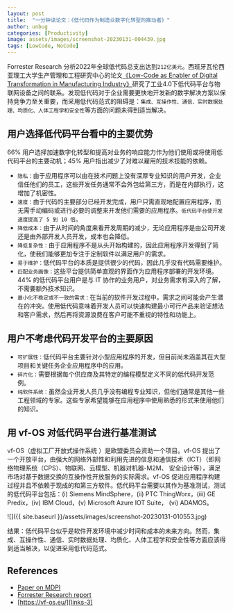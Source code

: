 ```yaml
---
layout: post
title:  "一分钟读论文：《低代码作为制造业数字化转型的推动者》"
author: unbug
categories: [Productivity]
image: assets/images/screenshot-20230131-004439.jpg
tags: [LowCode, NoCode]
---
```

Forrester Research 分析2022年全球低代码总支出达到`212亿美元`。西班牙⽡伦西亚理⼯⼤学⽣产管理和⼯程研究中⼼的论文[《Low-Code as Enabler of Digital Transformation in Manufacturing Industry》][paper1-url]研究了工业4.0下低代码平台与物联网设备之间的联系。发现低代码对于企业需要更快地开发新的数字解决方案以保持竞争力至关重要，而采用低代码范式的阻碍是：`集成、互操作性、通信、实时数据处理、均质化、人体工程学和安全性`等方面的问题未得到适当解决。

## 用户选择低代码平台看中的主要优势
66% 用户选择加速数字化转型和提高对业务的响应能力作为他们使用或将使用低代码平台的主要动机；45% 用户指出减少了对难以雇用的技术技能的依赖。
- `隐私：`由于应用程序可以由在技术问题上没有深厚专业知识的用户开发，企业信任他们的员工，这些开发任务通常不会外包给第三方，而是在内部执行，这增加了机密性。
- `速度：`由于代码的主要部分已经开发完成，用户只需直观地配置应用程序，而无需手动编码或进行必要的调整来开发他们需要的应用程序。`低代码平台使开发速度提高了 5 到 10 倍`。
- `降低成本：`由于从时间的角度来看开发周期的减少，无论应用程序是由公司开发还是由外部开发人员开发，成本也会降低。
- `降低复杂性：`由于应用程序不是从头开始构建的，因此应用程序开发得到了简化，使我们能够更加专注于定制软件以满足用户的需求。
- `易于维护：`低代码平台的本质是提供很少的代码，因此几乎没有代码需要维护。
- `匹配业务画像：`这些平台提供简单直观的界面作为应用程序部署的开发环境。44% 的低代码平台用户是与 IT 协作的业务用户，对业务需求有深入的了解，不需要额外技术知识。
- `最小化不稳定或不一致的需求：`在当前的软件开发过程中，需求之间可能会产生潜在的冲突。使用低代码意味着开发人员可以快速构建最小可行产品来验证想法和客户需求，然后再将资源浪费在客户可能不重视的特性和功能上。

## 用户不考虑代码开发平台的主要原因
- `可扩展性：`低代码平台主要针对小型应用程序的开发，但目前尚未涵盖其在大型项目和关键任务企业应用程序中的应用。
- `碎片化：`需要根据每个供应商及其特定的编程模型定义不同的低代码开发范例。
- `纯软件系统：`虽然企业开发人员几乎没有编程专业知识，但他们通常是其他一些工程领域的专家。这些专家希望能够在应用程序中使用熟悉的形式来使用他们的知识。


## 用 vf-OS 对低代码平台进行基准测试

vf-OS（虚拟工厂开放式操作系统 ）是欧盟委员会资助一个项目。vf-OS 提出了一个开放平台，由强大的网络外部性和利用先进的信息和通信技术（ICT）（即网络物理系统（CPS）、物联网、云模型、机器对机器-M2M、 安全设计等），满足市场对基于数据交换的互操作性开放服务的实际需求。vf-OS 促进应用程序构建过程并且不依赖于现成的和第三方软件。低代码平台需要以其作为基准测试，测试的低代码平台包括：(i) Siemens MindSphere，(ii) PTC ThingWorx，(iii) GE Predix，(iv) IBM Cloud，(v) Microsoft Azure IOT Suite， (vi) ADAMOS。

![]({{ site.baseurl }}/assets/images/screenshot-20230131-010553.jpg)

结果：低代码平台似乎是软件开发环境中减少时间和成本的未来方向。然而，集成、互操作性、通信、实时数据处理、均质化、人体工程学和安全性等方面应该得到适当解决，以促进采用低代码范式。


## References
- [Paper on MDPI][links-1]
- [Forrester Research report][links-2]
- [https://vf-os.eu/][links-3]

[paper1-url]: https://pdfs.semanticscholar.org/24c4/2c8ea9453587d84fbccc5d659430f22ec9c2.pdf?_ga=2.63638383.1547079440.1675043344-2044131725.1673232871
[links-1]: https://www.mdpi.com/2076-3417/10/1/12
[links-2]: https://spear-tech.com/wp-content/uploads/2021/06/Forester-Report-LC-NC.pdf
[links-3]: https://vf-os.eu/